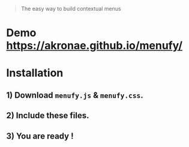 > The easy way to build contextual menus

# Demo <https://akronae.github.io/menufy/>
# Installation
## 1) Download `menufy.js` & `menufy.css`.
## 2) Include these files.
## 3) You are ready !
